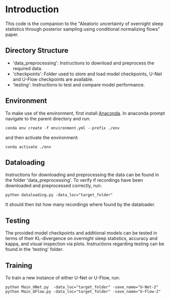 # Introduction
This code is the companion to the "Aleatoric uncertainty of overnight sleep statistics through posterior sampling using conditional normalizing flows" paper. 

## Directory Structure

- 'data_preprocessing': Instructions to download and preprocess the required data.
- 'checkpoints': Folder used to store and load model checkpoints, U-Net and U-Flow checkpoints are available.
- 'testing': Instructions to test and compare model performance.

## Environment
To make use of the environment, first install [Anaconda](https://www.anaconda.com/). In anaconda prompt navigate to the parent directory and run:
```
conda env create -f environment.yml --prefix ./env
```
and then activate the environment:
```
conda activate ./env
```

## Dataloading
Instructions for downloading and preprocessing the data can be found in the folder 'data_preprocessing'. 
To verify if recordings have been downloaded and preprocessed correctly, run:
```
python dataloading.py -data_loc="target_folder"
```
It should then list how many recordings where found by the dataloader.

## Testing
The provided model checkpoints and additional models can be tested in terms of their KL-divergence on overnight sleep statistics, accuracy and kappa, and visual inspection via plots.
Instructions regarding testing can be found in the 'testing' folder.

## Training
To train a new instance of either U-Net or U-Flow, run:
```
python Main_UNet.py  -data_loc="target_folder" -save_name="U-Net-2"
python Main_UFlow.py -data_loc="target_folder" -save_name="U-Flow-2"
```